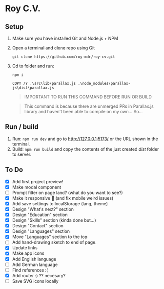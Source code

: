# Roy C.V.

## Setup

1. Make sure you have installed Git and Node.js + NPM

1. Open a terminal and clone repo using Git

    `git clone https://github.com/roy-mdr/roy-cv.git`

1. Cd to folder and run:

    `npm i`

    `COPY /Y .\src\lib\parallax.js .\node_modules\parallax-js\dist\parallax.js`

    > IMPORTANT TO RUN THIS COMMAND BEFORE RUN OR BUILD

    > This command is because there are unmerged PRs in Parallax.js library and haven't been able to compile on my own... So...

## Run / build

1. Run: `npm run dev` and go to http://127.0.0.1:5173/ or the URL shown in the terminal.
1. Build: `npm run build` and copy the contents of the just created *dist* folder to server.

## To Do

- [x] Add first project preview!
- [x] Make modal component
- [ ] Prompt filter on page land? (what do you want to see?)
- [x] Make it responsive 😬 (and fix mobile weird issues)
- [x] Add save settings to localStorage (lang, theme)
- [x] Design "What's next?" section
- [x] Design "Education" section
- [x] Design "Skills" section (kinda done but...)
- [x] Design "Contact" section
- [x] Design "Languages" section
- [x] Move "Languages" section to the top
- [ ] Add hand-drawing sketch to end of page.
- [x] Update links
- [x] Make app icons
- [x] Add English language
- [ ] Add German language
- [ ] Find references :(
- [x] Add router :) ?? necesary?
- [ ] Save SVG icons locally
